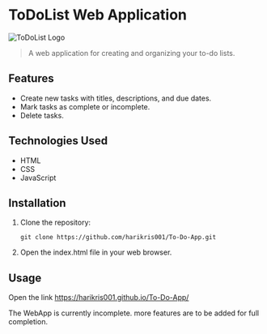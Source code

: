 # ToDoList Web Application

![ToDoList Logo](https://www.shutterstock.com/image-vector/do-list-lettering-vector-pencil-260nw-1837137628.jpg)

> A web application for creating and organizing your to-do lists.

## Features

- Create new tasks with titles, descriptions, and due dates.
- Mark tasks as complete or incomplete.
- Delete tasks.

## Technologies Used

- HTML
- CSS
- JavaScript

## Installation

1. Clone the repository:

   ```
   git clone https://github.com/harikris001/To-Do-App.git
   ```

2. Open the index.html file in your web browser.

## Usage

Open the link https://harikris001.github.io/To-Do-App/


The WebApp is currently incomplete. more features are to be added for full completion.
